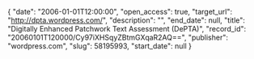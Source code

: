{
  "date": "2006-01-01T12:00:00", 
  "open_access": true, 
  "target_url": "http://dpta.wordpress.com/", 
  "description": "", 
  "end_date": null, 
  "title": "Digitally Enhanced Patchwork Text Assessment (DePTA)", 
  "record_id": "20060101T120000/Cy97iXHSqyZBtmGXqaR2AQ==", 
  "publisher": "wordpress.com", 
  "slug": 58195993, 
  "start_date": null
}

